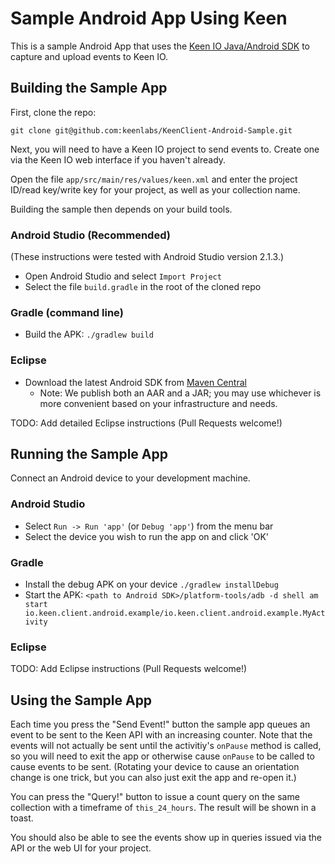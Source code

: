 Sample Android App Using Keen
=============================

This is a sample Android App that uses the [Keen IO Java/Android SDK](https://github.com/keenlabs/KeenClient-Java)
to capture and upload events to Keen IO.

## Building the Sample App

First, clone the repo:

`git clone git@github.com:keenlabs/KeenClient-Android-Sample.git`

Next, you will need to have a Keen IO project to send events to. Create one via the Keen IO web interface if you haven't already.

Open the file `app/src/main/res/values/keen.xml` and enter the project ID/read key/write key for your project, as well as your
collection name.

Building the sample then depends on your build tools.

### Android Studio (Recommended)

(These instructions were tested with Android Studio version 2.1.3.)

* Open Android Studio and select `Import Project`
* Select the file `build.gradle` in the root of the cloned repo

### Gradle (command line)

* Build the APK: `./gradlew build`

### Eclipse

* Download the latest Android SDK from [Maven Central](http://repo1.maven.org/maven2/io/keen/keen-client-api-android)
  * Note: We publish both an AAR and a JAR; you may use whichever is more convenient based on your infrastructure and needs.

TODO: Add detailed Eclipse instructions (Pull Requests welcome!)

## Running the Sample App

Connect an Android device to your development machine.

### Android Studio

* Select `Run -> Run 'app'` (or `Debug 'app'`) from the menu bar
* Select the device you wish to run the app on and click 'OK'

### Gradle

* Install the debug APK on your device `./gradlew installDebug`
* Start the APK: `<path to Android SDK>/platform-tools/adb -d shell am start io.keen.client.android.example/io.keen.client.android.example.MyActivity`

### Eclipse

TODO: Add Eclipse instructions (Pull Requests welcome!)

## Using the Sample App

Each time you press the "Send Event!" button the sample app queues an event to be sent to the Keen API with an increasing
counter. Note that the events will not actually be sent until the activitiy's `onPause` method is called, so you will need
to exit the app or otherwise cause `onPause` to be called to cause events to be sent. (Rotating your device to cause an
orientation change is one trick, but you can also just exit the app and re-open it.)

You can press the "Query!" button to issue a count query on the same collection with a timeframe of `this_24_hours`. The
result will be shown in a toast.

You should also be able to see the events show up in queries issued via the API or the web UI for your project.
